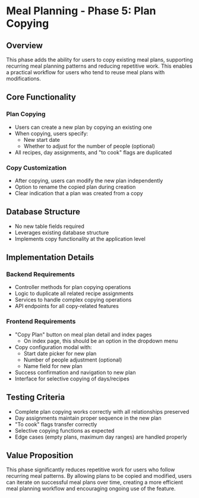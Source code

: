 # Meal Planning - Phase 5: Plan Copying

## Overview
This phase adds the ability for users to copy existing meal plans, supporting recurring meal planning patterns and reducing repetitive work. This enables a practical workflow for users who tend to reuse meal plans with modifications.

## Core Functionality

### Plan Copying
- Users can create a new plan by copying an existing one
- When copying, users specify:
  - New start date
  - Whether to adjust for the number of people (optional)
- All recipes, day assignments, and "to cook" flags are duplicated

### Copy Customization
- After copying, users can modify the new plan independently
- Option to rename the copied plan during creation
- Clear indication that a plan was created from a copy

## Database Structure
- No new table fields required
- Leverages existing database structure
- Implements copy functionality at the application level

## Implementation Details

### Backend Requirements
- Controller methods for plan copying operations
- Logic to duplicate all related recipe assignments
- Services to handle complex copying operations
- API endpoints for all copy-related features

### Frontend Requirements
- "Copy Plan" button on meal plan detail and index pages
  - On index page, this should be an option in the dropdown menu
- Copy configuration modal with:
  - Start date picker for new plan
  - Number of people adjustment (optional)
  - Name field for new plan
- Success confirmation and navigation to new plan
- Interface for selective copying of days/recipes

## Testing Criteria
- Complete plan copying works correctly with all relationships preserved
- Day assignments maintain proper sequence in the new plan
- "To cook" flags transfer correctly
- Selective copying functions as expected
- Edge cases (empty plans, maximum day ranges) are handled properly

## Value Proposition
This phase significantly reduces repetitive work for users who follow recurring meal patterns. By allowing plans to be copied and modified, users can iterate on successful meal plans over time, creating a more efficient meal planning workflow and encouraging ongoing use of the feature. 